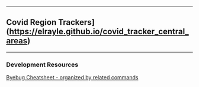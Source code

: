 ----


## Covid Region Trackers](https://elrayle.github.io/covid_tracker_central_areas)

----

### Development Resources

[Byebug Cheatsheet - organized by related commands](byebug_cheatsheet)


